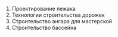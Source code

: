 1. Проектирование лежака
2. Технологии строительства дорожек
3. Строительство ангара для мастерской
4. Строительство бассейна